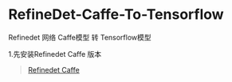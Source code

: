 # RefineDet-Caffe-To-Tensorflow

Refinedet 网络 Caffe模型 转 Tensorflow模型

1.先安装Refinedet Caffe 版本
> [Refinedet Caffe](https://github.com/sfzhang15/RefineDet)
    

